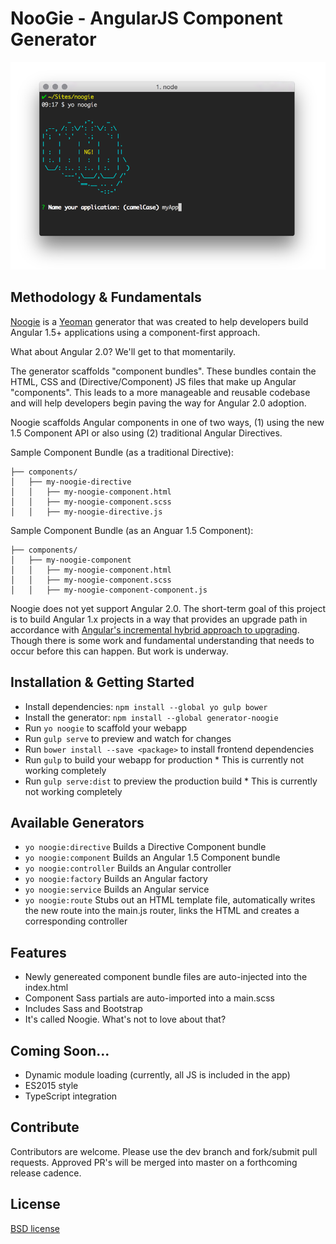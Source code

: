 # NooGie - AngularJS Component Generator

![](noogie-screenshot.png)

## Methodology & Fundamentals
[Noogie](http://noogie.io) is a [Yeoman](http://yeoman.io) generator that was created to help developers build Angular 1.5+ applications using a component-first approach.

What about Angular 2.0? We'll get to that momentarily.

The generator scaffolds "component bundles". These bundles contain the HTML, CSS and (Directive/Component) JS files that make up Angular "components". This leads to a more manageable and reusable codebase and will help developers begin paving the way for Angular 2.0 adoption.

Noogie scaffolds Angular components in one of two ways, (1) using the new 1.5 Component API or also using (2) traditional Angular Directives.

Sample Component Bundle (as a traditional Directive):
```
├── components/
│   ├── my-noogie-directive
│   │   ├── my-noogie-component.html
│   │   ├── my-noogie-component.scss
│   │   ├── my-noogie-directive.js
```
Sample Component Bundle (as an Anguar 1.5 Component):
```
├── components/
│   ├── my-noogie-component
│   │   ├── my-noogie-component.html
│   │   ├── my-noogie-component.scss
│   │   ├── my-noogie-component-component.js
```

Noogie does not yet support Angular 2.0. The short-term goal of this project is to build Angular 1.x projects in a way that provides an upgrade path in accordance with [Angular's incremental hybrid approach to upgrading](https://angular.io/docs/ts/latest/guide/upgrade.html). Though there is some work and fundamental understanding that needs to occur before this can happen. But work is underway.

## Installation & Getting Started

- Install dependencies: `npm install --global yo gulp bower`
- Install the generator: `npm install --global generator-noogie`
- Run `yo noogie` to scaffold your webapp
- Run `gulp serve` to preview and watch for changes
- Run `bower install --save <package>` to install frontend dependencies
- Run `gulp` to build your webapp for production * This is currently not working completely
- Run `gulp serve:dist` to preview the production build * This is currently not working completely

## Available Generators
- `yo noogie:directive` Builds a Directive Component bundle
- `yo noogie:component` Builds an Angular 1.5 Component bundle
- `yo noogie:controller` Builds an Angular controller
- `yo noogie:factory` Builds an Angular factory 
- `yo noogie:service` Builds an Angular service
- `yo noogie:route` Stubs out an HTML template file, automatically writes the new route into the main.js router, links the HTML and creates a corresponding controller

## Features
- Newly genereated component bundle files are auto-injected into the index.html
- Component Sass partials are auto-imported into a main.scss
- Includes Sass and Bootstrap
- It's called Noogie. What's not to love about that?

## Coming Soon...
- Dynamic module loading (currently, all JS is included in the app)
- ES2015 style
- TypeScript integration

## Contribute
Contributors are welcome. Please use the dev branch and fork/submit pull requests. Approved PR's will be merged into master on a forthcoming release cadence.

## License
[BSD license](http://opensource.org/licenses/bsd-license.php)
